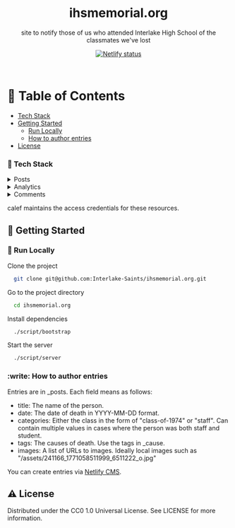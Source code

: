 <div align="center">
  <h1>ihsmemorial.org</h1>
  <p>
    site to notify those of us who attended Interlake High School of the classmates we've lost
  </p>
  <!-- Badges -->
  <p>
    <a href="">
      <img src="https://api.netlify.com/api/v1/badges/99da697e-e799-4653-860a-835d4e2dbacb/deploy-status" alt="Netlify status" />
    </a>
  </p>
</div>

<br />

<!-- Table of Contents -->
# :notebook_with_decorative_cover: Table of Contents

- [Tech Stack](#space_invader-tech-stack)
- [Getting Started](#toolbox-getting-started)
  * [Run Locally](#running-run-locally)
  * [How to author entries](#how-to-author-entries)
- [License](#warning-license)

<!-- TechStack -->
### :space_invader: Tech Stack

<details>
  <summary>Posts</summary>
  <ul>
    <li><a href="https://jekyllrb.com/docs/">Jekyll</a></li>
    <li><a href="https://www.netlifycms.org/">Netlify CMS content management</a></li>
    <li><a href="https://www.netlify.com/">Netlify hosting</a></li>
    <li><a href="https://www.netlify.com/">Netlify DNS</a></li>
  </ul>
</details>

<details>
  <summary>Analytics</summary>
  <ul>
    <li><a href="https://segment.com/">Segment third-party integrations</a></li>
    <li><a href="https://analytics.google.com">Google Analytics</a></li>
    <li><a href="https://aws.amazon.com/s3/">AWS S3 logs</a></li>
  </ul>
</details>

<details>
  <summary>Comments</summary>
  <ul>
    <li><a href="https://disqus.com/">Disqus comments</a></li>
  </ul>
</details>

calef maintains the access credentials for these resources.

<!-- Getting Started -->
## 	:toolbox: Getting Started

<!-- Run Locally -->
### :running: Run Locally

Clone the project

```bash
  git clone git@github.com:Interlake-Saints/ihsmemorial.org.git
```

Go to the project directory

```bash
  cd ihsmemorial.org
```

Install dependencies

```bash
  ./script/bootstrap
```

Start the server

```bash
  ./script/server
```

### :write: How to author entries

Entries are in \_posts. Each field means as follows:

- title: The name of the person.
- date: The date of death in YYYY-MM-DD format.
- categories: Either the class in the form of "class-of-1974" or "staff". Can contain multiple values in cases where the person was both staff and student.
- tags: The causes of death. Use the tags in \_cause.
- images: A list of URLs to images. Ideally local images such as "/assets/241166_1771058511999_6511222_o.jpg"

You can create entries via <a href="https://ihsmemorial.org/admin">Netlify CMS</a>.

<!-- License -->
## :warning: License

Distributed under the CC0 1.0 Universal License. See LICENSE for more information.
